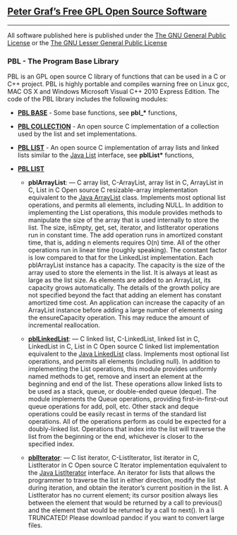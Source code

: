 ## [Peter Graf’s Free GPL Open Source Software][Mission Base]

* * * * *

All software published here is published under the [The GNU General
Public License][] or the [The GNU Lesser General Public License][]

### PBL - The Program Base Library

PBL is an GPL open source C library of functions that can be used in a C
or C++ project. PBL is highly portable and compiles warning free on
Linux gcc, MAC OS X and Windows Microsoft Visual C++ 2010 Express
Edition.
The code of the PBL library includes the following modules:

* [**PBL BASE**][] - Some base functions, see **pbl\_\*** functions,

* [**PBL COLLECTION**][] - An open source C implementation of a collection
used by the list and set implementations.

* [**PBL LIST**][] - An open source C implementation of array lists and
linked lists similar to the [Java List][] interface, see **pblList\***
functions,

* [**PBL LIST**][]

  * **pblArrayList**: — C array list, C-ArrayList, array list in C,
ArrayList in C, List in C
Open source C resizable-array implementation equivalent to the [Java
ArrayList][] class.
Implements most optional list operations, and permits all elements,
including NULL. In addition to implementing the List operations, this
module provides methods to manipulate the size of the array that is used
internally to store the list.
The size, isEmpty, get, set, iterator, and listIterator operations run
in constant time. The add operation runs in amortized constant time,
that is, adding n elements requires O(n) time. All of the other
operations run in linear time (roughly speaking). The constant factor is
low compared to that for the LinkedList implementation.
Each pblArrayList instance has a capacity. The capacity is the size of
the array used to store the elements in the list. It is always at least
as large as the list size. As elements are added to an ArrayList, its
capacity grows automatically. The details of the growth policy are not
specified beyond the fact that adding an element has constant amortized
time cost.
An application can increase the capacity of an ArrayList instance before
adding a large number of elements using the ensureCapacity operation.
This may reduce the amount of incremental reallocation.


  * [**pblLinkedList**][**PBL LIST**]: — C linked list, C-LinkedList, linked
list in C, LinkedList in C, List in C
Open source C linked list implementation equivalent to the [Java
LinkedList][] class.
Implements most optional list operations, and permits all elements
(including null). In addition to implementing the List operations, this
module provides uniformly named methods to get, remove and insert an
element at the beginning and end of the list. These operations allow
linked lists to be used as a stack, queue, or double-ended queue
(deque).
The module implements the Queue operations, providing first-in-first-out
queue operations for add, poll, etc. Other stack and deque operations
could be easily recast in terms of the standard list operations.
All of the operations perform as could be expected for a doubly-linked
list. Operations that index into the list will traverse the list from
the beginning or the end, whichever is closer to the specified index.


  * [**pblIterator**][]: — C list iterator, C-ListIterator, list iterator in
C, ListIterator in C
Open source C Iterator implementation equivalent to the [Java
ListIterator][] interface.
An iterator for lists that allows the programmer to traverse the list in
either direction, modify the list during iteration, and obtain the
iterator’s current position in the list. A ListIterator has no current
element; its cursor position always lies between the element that would
be returned by a call to previous() and the element that would be
returned by a call to next(). In a li TRUNCATED! Please download pandoc
if you want to convert large files.

  [Mission Base]: http://www.mission-base.com/
  [The GNU General Public License]: http://www.gnu.org/licenses/licenses.html#GPL
  [The GNU Lesser General Public License]: http://www.gnu.org/licenses/licenses.html#LGPL
  [**PBL BASE**]: http://www.mission-base.com/peter/source/pbl/doc/base.html
  [**PBL COLLECTION**]: http://www.mission-base.com/peter/source/pbl/doc/collection.html
  [**PBL LIST**]: http://www.mission-base.com/peter/source/pbl/pbl/doc/list.html
  [Java List]: http://java.sun.com/j2se/1.5.0/docs/api/java/util/List.html
  [Java ArrayList]: http://java.sun.com/j2se/1.5.0/docs/api/java/util/ArrayList.html
  [Java LinkedList]: http://java.sun.com/j2se/1.5.0/docs/api/java/util/LinkedList.html
  [**pblIterator**]: http://www.mission-base.com/peter/source/pbl/doc/iterator.html
  [Java ListIterator]: http://java.sun.com/j2se/1.5.0/docs/api/java/util/ListIterator.html